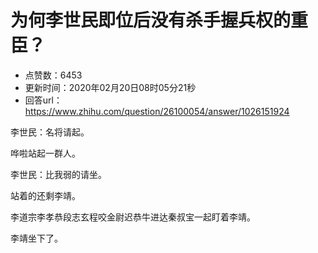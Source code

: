 # 为何李世民即位后没有杀手握兵权的重臣？
- 点赞数：6453
- 更新时间：2020年02月20日08时05分21秒
- 回答url：https://www.zhihu.com/question/26100054/answer/1026151924
<body>
 <p data-pid="5T7epJzP">李世民：名将请起。</p>
 <p data-pid="CEMhevHr">哗啦站起一群人。</p>
 <p data-pid="JC3VZqBV">李世民：比我弱的请坐。</p>
 <p data-pid="YQ9NQn9B">站着的还剩李靖。</p>
 <p data-pid="1Te4yR3H">李道宗李孝恭段志玄程咬金尉迟恭牛进达秦叔宝一起盯着李靖。</p>
 <p data-pid="wgDut0NU">李靖坐下了。</p>
</body>